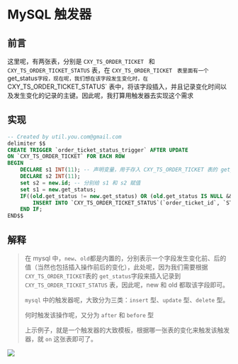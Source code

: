 
# MySQL 触发器

## 前言

这里呢，有两张表，分别是 `CXY_TS_ORDER_TICKET ` 和 `CXY_TS_ORDER_TICKET_STATUS` 表，在 `CXY_TS_ORDER_TICKET ` ` 表里面有一个 `get_status` 字段，现在呢，我们想在该字段发生变化时，在 `CXY_TS_ORDER_TICKET_STATUS` 表中，将该字段插入，并且记录变化时间以及发生变化的记录的主键。因此呢，我打算用触发器去实现这个需求

## 实现

```sql
-- Created by util.you.com@gmail.com
delimiter $$
CREATE TRIGGER `order_ticket_status_trigger` AFTER UPDATE
ON `CXY_TS_ORDER_TICKET` FOR EACH ROW
BEGIN
	DECLARE s1 INT(11); -- 声明变量，用于存入 CXY_TS_ORDER_TICKET 表的 get_status 字段值,id 字段值
	DECLARE s2 INT(11);
	set s2 = new.id; -- 分别给 s1 和 s2 赋值
	set s1 = new.get_status;
	IF((old.get_status != new.get_status) OR (old.get_status IS NULL && new.get_status IS NOT NULL)) THEN
		INSERT INTO `CXY_TS_ORDER_TICKET_STATUS`(`order_ticket_id`, `STATUS`, `insert_date_time`) VALUES(s2, s1, DATE_FORMAT(now(),'%Y-%m-%d %H:%i:%s'));
	END IF;
END$$
```

## 解释

> 在 mysql 中，`new`、`old`都是内置的，分别表示一个字段发生变化前、后的值（当然也包括插入操作前后的变化），此处呢，因为我们需要根据 `CXY_TS_ORDER_TICKET`表的 `get_status`字段来插入记录到 `CXY_TS_ORDER_TICKET_STATUS` 表，因此呢，new 和 old 都取该字段即可。
>
> `mysql` 中的触发器呢，大致分为三类：`insert` 型、`update` 型、`delete` 型。
>
> 何时触发该操作呢，又分为 `after`  和 `before` 型
>
> 上示例子，就是一个触发器的大致模板，根据哪一张表的变化来触发该触发器，就 `on` 这张表即可了。

![](https://img.imgdb.cn/item/604b7fef5aedab222ce7149a.jpg)
